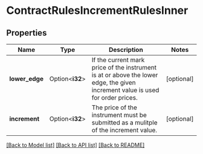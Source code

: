 # ContractRulesIncrementRulesInner

## Properties

Name | Type | Description | Notes
------------ | ------------- | ------------- | -------------
**lower_edge** | Option<**i32**> | If the current mark price of the instrument is at or above the lower edge, the given increment value is used for order prices. | [optional]
**increment** | Option<**i32**> | The price of the instrument must be submitted as a mulitple of the increment value. | [optional]

[[Back to Model list]](../README.md#documentation-for-models) [[Back to API list]](../README.md#documentation-for-api-endpoints) [[Back to README]](../README.md)
